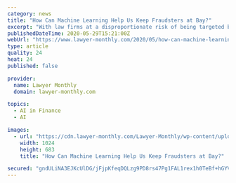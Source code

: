 ```yaml
---
category: news
title: "How Can Machine Learning Help Us Keep Fraudsters at Bay?"
excerpt: "With law firms at a disproportionate risk of being targeted by cybercriminals, new technology must be adopted in order to safeguard company and client information."
publishedDateTime: 2020-05-29T15:21:00Z
webUrl: "https://www.lawyer-monthly.com/2020/05/how-can-machine-learning-help-us-keep-fraudsters-at-bay/"
type: article
quality: 24
heat: 24
published: false

provider:
  name: Lawyer Monthly
  domain: lawyer-monthly.com

topics:
  - AI in Finance
  - AI

images:
  - url: "https://cdn.lawyer-monthly.com/Lawyer-Monthly/wp-content/uploads/2020/05/iStock-694747976-1024x683.jpg"
    width: 1024
    height: 683
    title: "How Can Machine Learning Help Us Keep Fraudsters at Bay?"

secured: "gndULiNA3EJKcUlDG/jFjpKfeqDQLzg9PD8rs47Pg1FAL1rex1h0TeBf+hGYVLS/9B/QTNnI5cx/PlkmmKhzyff66rG9FZlx1kGKKa6P2Sq9bTVi6WwAFvWM2cQ/RVRhz0xUb4zYTNpoIUCFULfm5lslpUeeNuMhbhKQXVDGfTZZrrY7piH05aVmdma6hkkTIfzMDlBolavw5nkWd+TAxZrXCjR/sjoCeQNWmUL1bTq4LmpvcmrkvfIEQF1iDk46f7zLdIsUZZSgKEPDXBzk3fiqqdYRGeHC8inStfc566+kch3xHpyRX0D5JPS3zlqX;4/PStsElZh5g9e+e2ji8FA=="
---
```


